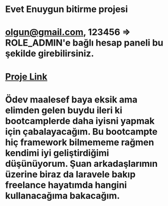 # Evet Enuygun bitirme projesi
# olgun@gmail.com, 123456 => ROLE_ADMIN'e bağlı hesap paneli bu şekilde girebilirsiniz.
# [Proje Link](https://github.com/Blackcloud00/EnUygunBitirme/tree/master)

# Ödev maalesef baya eksik ama elimden gelen buydu ileri ki bootcamplerde daha iyisni yapmak için çabalayacağım. Bu bootcampte hiç framework bilmememe rağmen kendimi iyi geliştirdiğimi düşünüyorum.  Şuan arkadaşlarımın üzerine biraz da laravele bakıp freelance hayatımda hangini kullanacağıma bakacağım.
